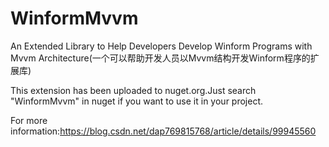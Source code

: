 # WinformMvvm
An Extended Library to Help Developers Develop Winform Programs with Mvvm Architecture(一个可以帮助开发人员以Mvvm结构开发Winform程序的扩展库)

This extension has been uploaded to nuget.org.Just search "WinformMvvm" in nuget if you want to use it in your project.

For more information:https://blog.csdn.net/dap769815768/article/details/99945560

